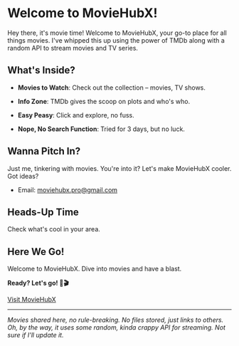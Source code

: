 # Welcome to MovieHubX!

Hey there, it's movie time! Welcome to MovieHubX, your go-to place for all things movies. I've whipped this up using the power of TMDb along with a random API to stream movies and TV series.

## What's Inside?

- **Movies to Watch**: Check out the collection – movies, TV shows.

- **Info Zone**: TMDb gives the scoop on plots and who's who.

- **Easy Peasy**: Click and explore, no fuss.

- **Nope, No Search Function**: Tried for 3 days, but no luck.

## Wanna Pitch In?

Just me, tinkering with movies. You're into it? Let's make MovieHubX cooler. Got ideas?
- Email: moviehubx.pro@gmail.com

## Heads-Up Time

Check what's cool in your area.

## Here We Go!

Welcome to MovieHubX. Dive into movies and have a blast.

**Ready? Let's go! 🍿🎬**

[Visit MovieHubX](https://movie-hub-x.vercel.app)

---

*Movies shared here, no rule-breaking. No files stored, just links to others. Oh, by the way, it uses some random, kinda crappy API for streaming. Not sure if I'll update it.*
